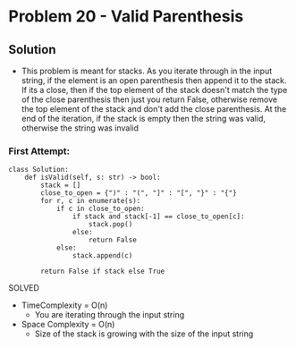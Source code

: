 # Problem 20 - Valid Parenthesis

## Solution
- This problem is meant for stacks. As you iterate through in the input string, if the element is an open parenthesis then append it to
the stack. If its a close, then if the top element of the stack doesn't match the type of the close parenthesis then just you return False, otherwise remove the top element of the stack and don't add the close parenthesis. At the end of the iteration, if the stack is empty then the string was valid, otherwise the string was invalid

### First Attempt:
```
class Solution:
    def isValid(self, s: str) -> bool:
        stack = []
        close_to_open = {")" : "(", "]" : "[", "}" : "{"}
        for r, c in enumerate(s):
            if c in close_to_open:
                if stack and stack[-1] == close_to_open[c]:
                    stack.pop()
                else:
                    return False
            else:
                stack.append(c)

        return False if stack else True
```
SOLVED
- TimeComplexity = O(n)
    - You are iterating through the input string
- Space Complexity = O(n)
    - Size of the stack is growing with the size of the input string